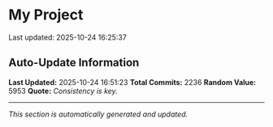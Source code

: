 # My Project


Last updated: 2025-10-24 16:25:37



































































































































































































































































































































































































































































































































































































































































































































































































































































































































































































































































































































































































































































































































































































































































































































































































































































































































































































































































































































































































































































































































































































































































































































































































































































































































































































































































































































## Auto-Update Information

**Last Updated:** 2025-10-24 16:51:23
**Total Commits:** 2236
**Random Value:** 5953
**Quote:** _Consistency is key._

---
_This section is automatically generated and updated._